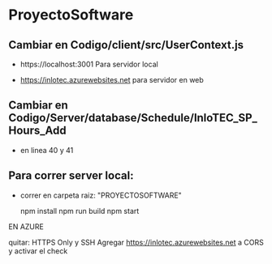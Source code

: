 # ProyectoSoftware
 

## Cambiar en Codigo/client/src/UserContext.js

* https://localhost:3001  Para servidor local

* https://inlotec.azurewebsites.net para servidor en web


## Cambiar en Codigo/Server/database/Schedule/InloTEC_SP_Hours_Add

* en linea 40 y 41

## Para correr server local:

* correr en carpeta raiz: "PROYECTOSOFTWARE"

  npm install
  npm run build
  npm start



EN AZURE

quitar: HTTPS Only y SSH
Agregar https://inlotec.azurewebsites.net a CORS y activar el check